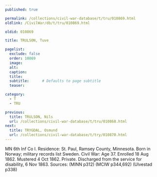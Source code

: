 ```yaml
---
published: true

permalink: /collections/civil-war-database/t/tru/010869.html
oldlink: /CivilWar/db/t/tru/010869.html

oldid: 010869

title: TRULSON, Tuve

pagelist:
  exclude: false
  order: 10869
  image: 
  alt:
  caption:
  title:
  subtitle:      # Defaults to page subtitle
  teaser:

category: 
  - T 
  - TRU

previous:
  title: TRULSON, Nils
  url: /collections/civil-war-database/t/tru/010868.html  
next:
  title: TRYGDAL, Osmund
  url: /collections/civil-war-database/t/try/010870.html   
---
```

MN 6th Inf Co I. Residence: St. Paul, Ramsey County, Minnesota. Born in Norway; military records list Sweden. Civil War: Age 37. Enrolled 18 Aug 1862. Mustered 4 Oct 1862. Private. Discharged from the service for disability, 6 Nov 1863. Sources: (MINN p312) (MCIW p344,692) (Ulvestad p338)